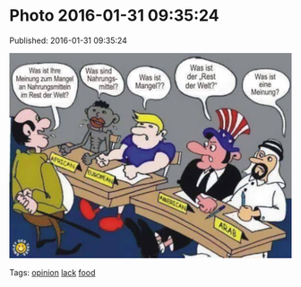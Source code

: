 
# Photo 2016-01-31 09:35:24

Published: 2016-01-31 09:35:24

![](138399703482-0.jpg)

Tags: [opinion](tag-opinion.md) [lack](tag-lack.md) [food](tag-food.md)
